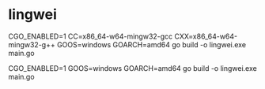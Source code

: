# lingwei
CGO_ENABLED=1 CC=x86_64-w64-mingw32-gcc CXX=x86_64-w64-mingw32-g++ GOOS=windows GOARCH=amd64 go build -o lingwei.exe main.go


CGO_ENABLED=1 GOOS=windows GOARCH=amd64 go build -o lingwei.exe main.go